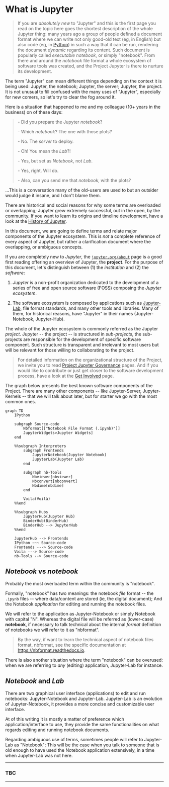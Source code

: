 # What is Jupyter

[Get Involved]: https://jupyter.org/community
[History of Jupyter]: ./history_of_jupyter.md
[jupyter.org/about]: https://jupyter.org/about
[Jupyter-Lab]: https://jupyterlab.readthedocs.io
[Project Jupyter Governance]: https://jupyter.org/governance/intro.html
[Python]: https://en.wikipedia.org/wiki/Python_(programming_language)
[subprojects]: https://jupyter.org/governance/list_of_subprojects.html

> If you are *absolutely new* to "Jupyter" and this is the first page you read on
the topic here goes the shortest description of the whole Jupyter thing:
many years ago a group of people defined a document format where we can write 
not only good-old text (eg, in English) but also code (eg, in [Python][]) in
such a way that it can be run, rendering the document *dynamic* regarding its
content. Such document is popularly called *executable notebook*, or simply
"notebook". From there and around the *notebook* file format a whole ecosystem 
of software tools was created, and the Project Jupyter is there to nurture its
development.

The term "Jupyter" can mean different things depending on the context it is being used: Jupyter, the notebook; Jupyter, the server; Jupyter, the project.
It is not unusual to fill confused with the many uses of "Jupyter", especially 
for new comers, so let's try to clear the fog around it.

Here is a situation that happened to me and my colleague (10+ years in the business)
on of these days:

> \- Did you prepare the Jupyter *notebook*?
>
> \- Which *notebook*? The one with those plots?
>
> \- No. The *server* to deploy.
>
> \- Oh! You mean the *Lab*?!
>
> \- Yes, but set as *Notebook*, not *Lab*.
>
> \- Yes, right. Will do.
>
> \- Also, can you send me that *notebook*, with the plots?

...This is a conversation many of the old-users are used to but an outsider would 
judge it insane, and I don't blame them. 

There are historical and social reasons for why some terms are overloaded or 
overlapping; Jupyter grew extremely successful, out in the open, by the community.
If you want to learn its origins and timeline development, have a look at
the [History of Jupyter][].

In this document, we are going to define terms and relate major components of the 
Jupyter ecosystem. This is *not* a complete reference of every aspect of Jupyter,
but rather a clarification document where the overlapping, or ambiguous concepts.

If you are completely new to *Jupyter*, the [`jupyter.org/about`][jupyter.org/about]
page is a good first reading offering an overview of Jupyter, the **project**.
For the purpose of this document, let's distinguish between (1) the *institution* 
and (2) the *software*:

1. *Jupyter* is a non-profit organization dedicated to the development of a series of 
free and open source software (FOSS) composing the *Jupyter ecosystem*.

2. The software ecosystem is composed by applications such as [Jupyter-Lab][],
file format standards, and many other tools and libraries. Many of them, for
historical reasons, have "Jupyter" in their names (Jupyter-Notebook, Jupyter-Hub).

The whole of the Jupyter ecosystem is commonly referred as the Jupyter *project*.
Jupyter -- the project -- is structured in *sub-projects*, the sub-projects 
are responsible for the development of specific software component. Such 
structure is transparent and irrelevant to most users but will be relevant for
those willing to collaborating to the project.

> For detailed information on the organizational structure of the Project, 
> we invite you to read [Project Jupyter Governance][] pages.
> And if you would like to contribute or just get closer to the software development
> process, have a look at the [Get Involved][] page.


The graph below presents the best known software components of the Project.
There are many other components -- like Jupyter-Server, Jupyter-Kernels --
that we will talk about later, but for starter we go with the most common ones.

```mermaid
graph TD
    IPython

    subgraph Source-code
        Nbformat[["Notebook File Format (.ipynb)"]]
        JupyterWidgets>Jupyter Widgets]
    end

    %%subgraph Interpreters
        subgraph Frontends
            JupyterNotebook(Jupyter Notebook)
            JupyterLab(Jupyter Lab)
        end

        subgraph nb-Tools
            Nbviewer[nbviewer]
            Nbconvert[nbconvert]
            Nbdime[nbdime]
        end

        Voila(Voilà)
    %%end

    %%subgraph Hubs
        JupyterHub(Jupyter Hub)
        BinderHub(BinderHub)
        BinderHub --> JupyterHub    
    %%end

    JupyterHub --> Frontends
    IPython ~~~ Source-code
    Frontends ---> Source-code
    Voila ---> Source-code
    nb-Tools --> Source-code

```


## *Notebook* vs *notebook*

Probably the most overloaded term within the community is "notebook".

Formally, "notebook" has two meanings: the notebook *file* format -- the `.ipynb` 
files -- where data/content are stored (ie, the digital document); 
And the Notebook *application* for editing and running the notebook files.

We will refer to the application as Jupyter-Notebook or simply Notebook 
with capital "N". 
Whereas the digital file will be referred as (lower-case) **notebook**, if 
necessary to talk technical about the internal *format* definition of notebooks
we will refer to it as "nbformat".

> By the way, if want to learn the technical aspect of notebook files format,
nbformat, see the specific documentation at https://nbformat.readthedocs.io.

There is also another situation where the term "notebook" can be overused:
when we are referring to *any* (editing) application, Jupyter-Lab for instance.


## *Notebook* and *Lab*

There are two graphical user interface (applications) to edit and run notebooks:
Jupyter-Notebook and Jupyter-Lab. Jupyter-Lab is an evolution of Jupyter-Notebook, 
it provides a more concise and customizable user interface.

At of this writing it is mostly a matter of preference which application/interface
to use, they provide the same functionalities on what regards editing and running
notebook documents.

Regarding ambiguous use of terms, sometimes people will refer to Jupyter-Lab 
as "Notebook"; 
This will be the case when you talk to someone that is old enough to have used
the Notebook application extensively, in a time when Jupyter-Lab was not here.


-----
### TBC
-----